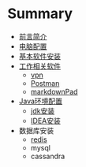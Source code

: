 # Summary

* [前言简介](README.md)
* [电脑配置](dian-nao-pei-zhi.md)
* [基本软件安装](ji-ben-ruan-jian-an-zhuang.md)
* [工作相关软件](gong-zuo-xiang-guan-ruan-jian.md)
  * [vpn](/vpn.md)
  * [Postman](postman.md)
  * [markdownPad](markdownpad.md)
* [Java环境配置](javahuan-jing-pei-zhi.md)
  * [jdk安装](javahuan-jing-pei-zhi/jdkan-zhuang.md)
  * [IDEA安装](javahuan-jing-pei-zhi/ideaan-zhuang.md)
* 数据库安装
  * [redis](redis.md)
  * mysql
  * cassandra

